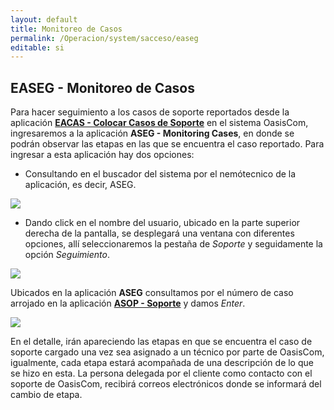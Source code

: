 ```yaml
---
layout: default
title: Monitoreo de Casos
permalink: /Operacion/system/sacceso/easeg
editable: si
---
```


## EASEG - Monitoreo de Casos

Para hacer seguimiento a los casos de soporte reportados desde la aplicación [**EACAS - Colocar Casos de Soporte**](http://docs.oasiscom.com/Operacion/system/sacceso/eacas) en el sistema OasisCom, ingresaremos a la aplicación **ASEG - Monitoring Cases**, en donde se podrán observar las etapas en las que se encuentra el caso reportado. Para ingresar a esta aplicación hay dos opciones:  

 * Consultando en el buscador del sistema por el nemótecnico de la aplicación, es decir, ASEG.  

![](ASEG1.png)

 * Dando click en el nombre del usuario, ubicado en la parte superior derecha de la pantalla, se desplegará una ventana con diferentes opciones, allí seleccionaremos la pestaña de _Soporte_ y seguidamente la opción _Seguimiento_.  

![](ASEG2.png)

Ubicados en la aplicación **ASEG** consultamos por el número de caso arrojado en la aplicación [**ASOP - Soporte**](http://docs.oasiscom.com/Operacion/system/sacceso/asop) y damos _Enter_.  

![](ASEG3.png)

En el detalle, irán apareciendo las etapas en que se encuentra el caso de soporte cargado una vez sea asignado a un técnico por parte de OasisCom, igualmente, cada etapa estará acompañada de una descripción de lo que se hizo en esta. La persona delegada por el cliente como contacto con el soporte de OasisCom, recibirá correos electrónicos donde se informará del cambio de etapa.  


